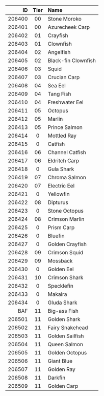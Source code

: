  ID   |Tier| Name
---:| :---: | :---
206400 | 00 | Stone Moroko
206401 | 00 | Azurecheek Carp
206402 | 01 | Crayfish
206403 | 01 | Clownfish
206404 | 02 | Angelfish
206405 | 02 | Black-fin Clownfish
206406 | 03 | Squid
206407 | 03 | Crucian Carp
206408 | 04 | Sea Eel
206409 | 04 | Tang Fish
206410 | 04 | Freshwater Eel
206411 | 05 | Octopus 
206412 | 05 | Marlin
206413 | 05 | Prince Salmon
206414 | 0 | Mottled Ray
206415 | 0 | Catfish
206416 | 06 | Channel Catfish
206417 | 06 | Eldritch Carp
206418 | 0 | Gula Shark
206419 | 07 | Chroma Salmon
206420 | 07 | Electric Eel
206421 | 0 | Yellowfin
206422 | 08 | Dipturus
206423 | 0 | Stone Octopus
206424 | 08 | Crimson Marlin
206425 | 0 | Prism Carp
206426 | 0 | Bluefin
206427 | 0 | Golden Crayfish
206428 | 09 | Crimson Squid
206429 | 09 | Mossback
206430 | 0 | Golden Eel
206431 | 10 | Crimson Shark
206432 | 0 | Specklefin
206433 | 0 | Makaira
206434 | 0 | Gluda Shark
BAF    | 11 | Big-ass Fish
206501 | 11 | Golden Shark
206502 | 11 | Fairy Snakehead
206503 | 11 | Golden Sailfish
206504 | 11 | Queen Salmon
206505 | 11 | Golden Octopus
206506 | 11 | Giant Blue
206507 | 11 | Golden Ray
206508 | 11 | Darkfin
206509 | 11 | Golden Carp
